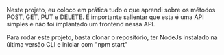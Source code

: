Neste projeto, eu coloco em prática tudo o que aprendi sobre os métodos POST, GET, PUT e DELETE. É importante salientar que esta é uma API simples e não foi implantado um frontend nessa API. 

Para rodar este projeto, basta clonar o repositório, ter NodeJs instalado na última versão CLI e iniciar com "npm start"
